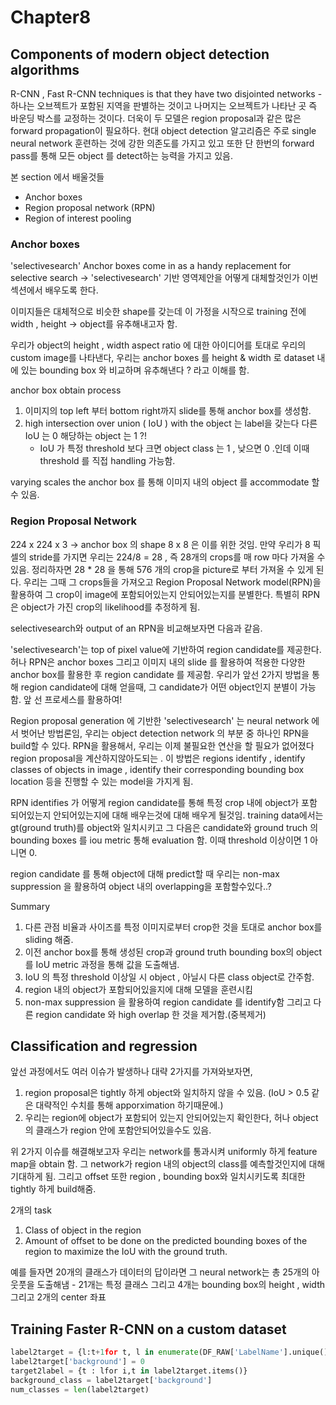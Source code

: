 # Chapter8



## Components of modern object detection algorithms



R-CNN  , Fast R-CNN techniques is that they have two disjointed networks - 하나는 오브젝트가 포함된 지역을 판별하는 것이고 나머지는 오브젝트가 나타난 곳 즉 바운딩 박스를 교정하는 것이다. 더욱이 두 모델은 region proposal과 같은 많은 forward propagation이 필요하다. 현대 object detection 알고리즘은 주로 single neural network 훈련하는 것에 강한 의존도를 가지고 있고 또한 단 한번의 forward pass를 통해 모든 object 를 detect하는 능력을 가지고 있음.

본 section 에서 배울것들

- Anchor boxes
- Region proposal network (RPN)
- Region of interest pooling

### Anchor boxes

'selectivesearch' Anchor boxes come in as a handy replacement for selective search -> 'selectivesearch' 기반 영역제안을 어떻게 대체할것인가 이번 섹션에서 배우도록 한다.

이미지들은 대체적으로 비슷한 shape를 갖는데 이 가정을 시작으로 training 전에 width , height -> object를 유추해내고자 함. 

우리가 object의 height , width aspect ratio 에 대한 아이디어를 토대로 우리의 custom image를 나타낸다, 우리는 anchor boxes 를 height & width 로 dataset 내에 있는 bounding box 와 비교하며 유추해낸다 ? 라고 이해를 함.

anchor box obtain process

1. 이미지의 top left 부터 bottom right까지 slide를 통해 anchor box를 생성함.
2. high intersection over union ( IoU ) with the object 는 label을 갖는다 다른 IoU 는 0 해당하는 object 는 1 ?!
   - IoU 가 특정 threshold 보다 크면 object class 는 1 , 낮으면 0 .인데 이때 threshold 를 직접 handling 가능함. 



varying scales the anchor box 를 통해 이미지 내의 object 를 accommodate 할 수 있음.



### Region Proposal Network

224 x 224 x 3 -> anchor box 의 shape 8 x 8 은 이를 위한 것임. 만약 우리가 8 픽셀의 stride를 가지면 우리는 224/8 = 28 , 즉 28개의 crops를 매 row 마다 가져올 수 있음. 정리하자면 28 * 28 을 통해 576 개의 crop을 picture로 부터 가져올 수 있게 된다. 우리는 그때 그 crops들을 가져오고 Region Proposal Network model(RPN)을 활용하여 그 crop이 image에 포함되어있는지 안되어있는지를 분별한다. 특별히 RPN은 object가 가진 crop의 likelihood를 추정하게 됨.



selectivesearch와 output of an RPN을 비교해보자면 다음과 같음.

'selectivesearch'는 top of pixel value에 기반하여 region candidate를 제공한다. 허나 RPN은 anchor boxes 그리고 이미지 내의 slide 를 활용하여 적용한 다양한 anchor box를 활용한 후 region candidate 를 제공함. 우리가 앞선 2가지 방법을 통해 region candidate에 대해 얻을때, 그 candidate가 어떤 object인지 분별이 가능함. 앞 선 프로세스를 활용하여!



Region proposal generation 에 기반한 'selectivesearch' 는 neural network 에서 벗어난 방법론임, 우리는 object detection network 의 부분 중 하나인 RPN을 build할 수 있다. RPN을 활용해서, 우리는 이제 불필요한 연산을 할 필요가 없어졌다 region proposal을 계산하지않아도되는 . 이 방법은 regions identify , identify classes of objects in image , identify their corresponding bounding box location 등을 진행할 수 있는 model을 가지게 됨.



RPN identifies 가 어떻게 region candidate를 통해 특정 crop 내에 object가 포함 되어있는지 안되어있는지에 대해 배우는것에 대해 배우게 될것임. training data에서는 gt(ground truth)를 object와 일치시키고 그 다음은 candidate와 ground truch 의 bounding boxes 를 iou metric 통해 evaluation 함. 이때 threshold 이상이면 1 아니면 0. 

region candidate 를 통해 object에 대해 predict할 때 우리는 non-max suppression 을 활용하여 object 내의 overlapping을 포함할수있다..? 

Summary

1. 다른 관점 비율과 사이즈를 특정 이미지로부터 crop한 것을 토대로 anchor box를 sliding 해줌.
2. 이전 anchor box를 통해 생성된 crop과 ground truth bounding box의 object를 IoU metric 과정을 통해 값을 도출해냄.
3. IoU 의 특정 threshold 이상일 시 object , 아닐시 다른 class object로 간주함.
4. region 내의 object가 포함되어있을지에 대해 모델을 훈련시킴
5. non-max suppression 을 활용하여 region candidate 를 identify함 그리고 다른 region candidate 와 high overlap 한 것을 제거함.(중복제거)



## Classification and regression



앞선 과정에서도 여러 이슈가 발생하나 대략 2가지를 가져와보자면,

1. region proposal은 tightly 하게 object와 일치하지 않을 수 있음. (IoU > 0.5 같은 대략적인 수치를 통해 apporximation 하기때문에.)
2. 우리는 region에 object가 포함되어 있는지 안되어있는지 확인한다, 허나 object의 클래스가 region 안에 포함안되어있을수도 있음.



위 2가지 이슈를 해결해보고자 우리는 network를 통과시켜 uniformly 하게 feature map을 obtain 함. 그 network가 region 내의 object의 class를 예측할것인지에 대해 기대하게 됨. 그리고 offset 또한 region , bounding box와 일치시키도록 최대한 tightly 하게 build해줌.

2개의 task

1. Class of object in the region
2. Amount of offset to be done on the predicted bounding boxes of the region to maximize the IoU with the ground truth.

예를 들자면 20개의 클래스가 데이터의 답이라면 그 neural network는 총 25개의 아웃풋을 도출해냄 - 21개는 특정 클래스 그리고 4개는 bounding box의 height , width 그리고 2개의 center 좌표 



## Training Faster R-CNN on a custom dataset



```python
label2target = {l:t+1for t, l in enumerate(DF_RAW['LabelName'].unique())}
label2target['background'] = 0
target2label = {t : lfor i,t in label2target.items()}
background_class = label2target['background']
num_classes = len(label2target)
```



































### 



### 


